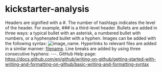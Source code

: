 # kickstarter-analysis
Headers are signified with a #. The number of hashtags indicates the level of the header. For example, ### is a third-level header.
Bullets are added in three ways: a typical bullet with an asterisk, a numbered bullet with numbers, or a hyphenated bullet with a hyphen.
Images can be added with the following syntax: ![image_name](path/to/image_name.png).
Hyperlinks to relevant files are  added in a similar manner: [filename](path/to/filename.xlxs).
Line breaks are added by using three consecutive hyphens: ---.
GitHub Help page: https://docs.github.com/en/github/writing-on-github/getting-started-with-writing-and-formatting-on-github/basic-writing-and-formatting-syntax
